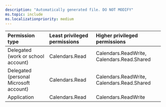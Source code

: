 ```yaml
---
description: "Automatically generated file. DO NOT MODIFY"
ms.topic: include
ms.localizationpriority: medium
---
```


|Permission type|Least privileged permissions|Higher privileged permissions|
|:---|:---|:---|
|Delegated (work or school account)|Calendars.Read|Calendars.ReadWrite, Calendars.Read.Shared|
|Delegated (personal Microsoft account)|Calendars.Read|Calendars.ReadWrite, Calendars.Read.Shared|
|Application|Calendars.Read|Calendars.ReadWrite|

